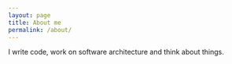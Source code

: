 ```yaml
---
layout: page
title: About me
permalink: /about/
---
```

I write code, work on software architecture and think about things.
